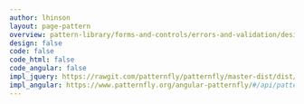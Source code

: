 ```yaml
---
author: lhinson
layout: page-pattern
overview: pattern-library/forms-and-controls/errors-and-validation/design/overview.md
design: false
code: false
code_html: false
code_angular: false
impl_jquery: https://rawgit.com/patternfly/patternfly/master-dist/dist/tests/forms.html#right-aligned_error-feedback
impl_angular: https://www.patternfly.org/angular-patternfly/#/api/patternfly.validation:pfValidation
---
```

